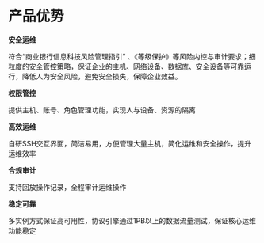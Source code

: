 # 产品优势

**安全运维**

符合“商业银行信息科技风险管理指引” 、《等级保护》等风险内控与审计要求；细粒度的安全管控策略，保证企业的主机、网络设备、数据库、安全设备等可靠运行，降低人为安全风险，避免安全损失，保障企业效益。

**权限管控**

提供主机、账号、角色管理功能，实现人与设备、资源的隔离

**高效运维**

自研SSH交互界面，简洁易用，方便管理大量主机，简化运维和安全操作，提升运维效率

**合规审计**

支持回放操作记录，全程审计运维操作

**稳定可靠**

多实例方式保证高可用性，协议引擎通过1PB以上的数据流量测试，保证核心运维功能稳定

